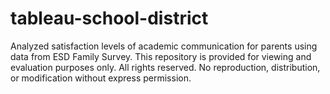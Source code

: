 # tableau-school-district
Analyzed satisfaction levels of academic communication for parents using data from ESD Family Survey. This repository is provided for viewing and evaluation purposes only. All rights reserved. No reproduction, distribution, or modification without express permission.

